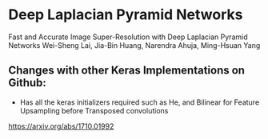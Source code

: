 # Deep Laplacian Pyramid Networks
Fast and Accurate Image Super-Resolution with Deep Laplacian Pyramid Networks
Wei-Sheng Lai, Jia-Bin Huang, Narendra Ahuja, Ming-Hsuan Yang

## Changes with other Keras Implementations on Github:
- Has all the keras initializers required such as He, and Bilinear for Feature Upsampling before Transposed convolutions 

https://arxiv.org/abs/1710.01992
